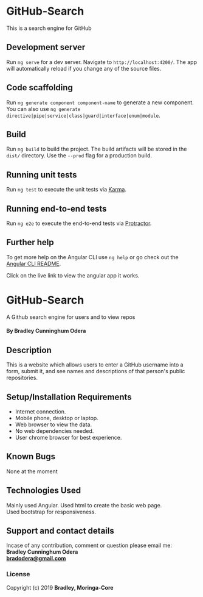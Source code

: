 # GitHub-Search
This is a search engine for GitHub
## Development server

Run `ng serve` for a dev server. Navigate to `http://localhost:4200/`. The app will automatically reload if you change any of the source files.

## Code scaffolding

Run `ng generate component component-name` to generate a new component. You can also use `ng generate directive|pipe|service|class|guard|interface|enum|module`.

## Build

Run `ng build` to build the project. The build artifacts will be stored in the `dist/` directory. Use the `--prod` flag for a production build.

## Running unit tests

Run `ng test` to execute the unit tests via [Karma](https://karma-runner.github.io).

## Running end-to-end tests

Run `ng e2e` to execute the end-to-end tests via [Protractor](http://www.protractortest.org/).

## Further help

To get more help on the Angular CLI use `ng help` or go check out the [Angular CLI README](https://github.com/angular/angular-cli/blob/master/README.md).

Click on the live link to view the angular app it works.

# GitHub-Search
A Github search engine for users and to view repos
#### By **Bradley Cunninghum Odera**
## Description
This is a website which allows users to enter a GitHub username into a form, submit it, and see names and descriptions of that person's public repositories.
## Setup/Installation Requirements
* Internet connection.
* Mobile phone, desktop or laptop.
* Web browser to view the data.
* No web dependencies needed.
* User chrome browser for best experience.
## Known Bugs
None at the moment
## Technologies Used
Mainly used Angular.
Used html to create the basic web page.<br>
Used bootstrap for responsiveness.<br>
## Support and contact details
Incase of any contribution, comment or question please email me:<br>
**Bradley Cunninghum Odera**<br>
**bradodera@gmail.com**
### License
Copyright (c) 2019 **Bradley, Moringa-Core**
